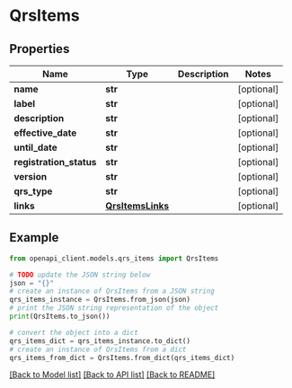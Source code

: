 # QrsItems


## Properties

Name | Type | Description | Notes
------------ | ------------- | ------------- | -------------
**name** | **str** |  | [optional] 
**label** | **str** |  | [optional] 
**description** | **str** |  | [optional] 
**effective_date** | **str** |  | [optional] 
**until_date** | **str** |  | [optional] 
**registration_status** | **str** |  | [optional] 
**version** | **str** |  | [optional] 
**qrs_type** | **str** |  | [optional] 
**links** | [**QrsItemsLinks**](QrsItemsLinks.md) |  | [optional] 

## Example

```python
from openapi_client.models.qrs_items import QrsItems

# TODO update the JSON string below
json = "{}"
# create an instance of QrsItems from a JSON string
qrs_items_instance = QrsItems.from_json(json)
# print the JSON string representation of the object
print(QrsItems.to_json())

# convert the object into a dict
qrs_items_dict = qrs_items_instance.to_dict()
# create an instance of QrsItems from a dict
qrs_items_from_dict = QrsItems.from_dict(qrs_items_dict)
```
[[Back to Model list]](../README.md#documentation-for-models) [[Back to API list]](../README.md#documentation-for-api-endpoints) [[Back to README]](../README.md)



